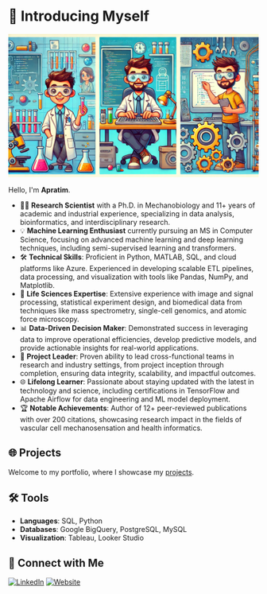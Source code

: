 # 👋 Introducing Myself

![Header Image](https://github.com/Ape12b/Ape12b.github.io/blob/main/header_profile.webp)

Hello, I'm **Apratim**.

- 👨‍🔬 **Research Scientist** with a Ph.D. in Mechanobiology and 11+ years of academic and industrial experience, specializing in data analysis, bioinformatics, and interdisciplinary research.
- 💡 **Machine Learning Enthusiast** currently pursuing an MS in Computer Science, focusing on advanced machine learning and deep learning techniques, including semi-supervised learning and transformers.
- 🛠️ **Technical Skills**: Proficient in Python, MATLAB, SQL, and cloud platforms like Azure. Experienced in developing scalable ETL pipelines, data processing, and visualization with tools like Pandas, NumPy, and Matplotlib.
- 🧬 **Life Sciences Expertise**: Extensive experience with image and signal processing, statistical experiment design, and biomedical data from techniques like mass spectrometry, single-cell genomics, and atomic force microscopy.
- 📊 **Data-Driven Decision Maker**: Demonstrated success in leveraging data to improve operational efficiencies, develop predictive models, and provide actionable insights for real-world applications.
- 🚀 **Project Leader**: Proven ability to lead cross-functional teams in research and industry settings, from project inception through completion, ensuring data integrity, scalability, and impactful outcomes.
- 🌐 **Lifelong Learner**: Passionate about staying updated with the latest in technology and science, including certifications in TensorFlow and Apache Airflow for data engineering and ML model deployment.
- 🏆 **Notable Achievements**: Author of 12+ peer-reviewed publications with over 200 citations, showcasing research impact in the fields of vascular cell mechanosensation and health informatics.


## 🌐 Projects
Welcome to my portfolio, where I showcase my [projects](https://github.com/yourusername?tab=repositories).

## 🛠 Tools
- **Languages**: SQL, Python
- **Databases**: Google BigQuery, PostgreSQL, MySQL
- **Visualization**: Tableau, Looker Studio

## 🤝 Connect with Me
[![LinkedIn](https://img.shields.io/badge/LinkedIn-0077B5?style=flat&logo=linkedin&logoColor=white)](https://www.linkedin.com/in/apratim-bajpai)
[![Website](https://img.shields.io/badge/Website-000000?style=flat&logo=About.me&logoColor=white)](https://Ape12b.github.io)
